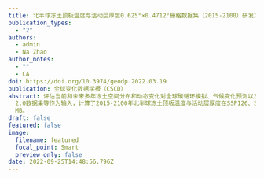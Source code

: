 ```yaml
---
title: 北半球冻土顶板温度与活动层厚度0.625°×0.4712°栅格数据集（2015-2100）研发方法
publication_types:
  - "2"
authors:
  - admin
  - Na Zhao
author_notes:
  - ""
  - CA
doi: https://doi.org/10.3974/geodp.2022.03.19
publication: 全球变化数据学报（CSCD）
abstract: 评估当前和未来多年冻土空间分布和动态变化对全球碳循环模拟、气候变化预测以及工程风险评估至关重要。本文使用经广泛验证和应用的半经验模型Kudryavtsev方法，综合考虑温度、积雪、植被、土壤等因素对冻土的影响，以国际耦合模式比较计划第六阶段（CMIP6）模式模拟结果和SoilGrids
  2.0数据集等作为输入，计算了2015-2100年北半球冻土顶板温度与活动层厚度在SSP126、SSP245、SSP370和SSP585四种不同情景下的逐年时间序列数据，并根据顶板温度计算了北半球冻土面积。该数据集填补了未来不同情境下冻土分布预测数据的空缺，为冻土退化、气候变化、北极生态等相关研究提供了数据参考。数据集包括2015-2100年逐年以下实验数据：（1）冻土顶板温度数据；（2）活动层厚度数据；（3）冻土面积数据。数据集存储为.tif和.xls格式，空间分辨率为0.625°×0.4712°，由690个数据文件组成，数据量为35.6
  MB。
draft: false
featured: false
image:
  filename: featured
  focal_point: Smart
  preview_only: false
date: 2022-09-25T14:48:56.796Z
---
```

